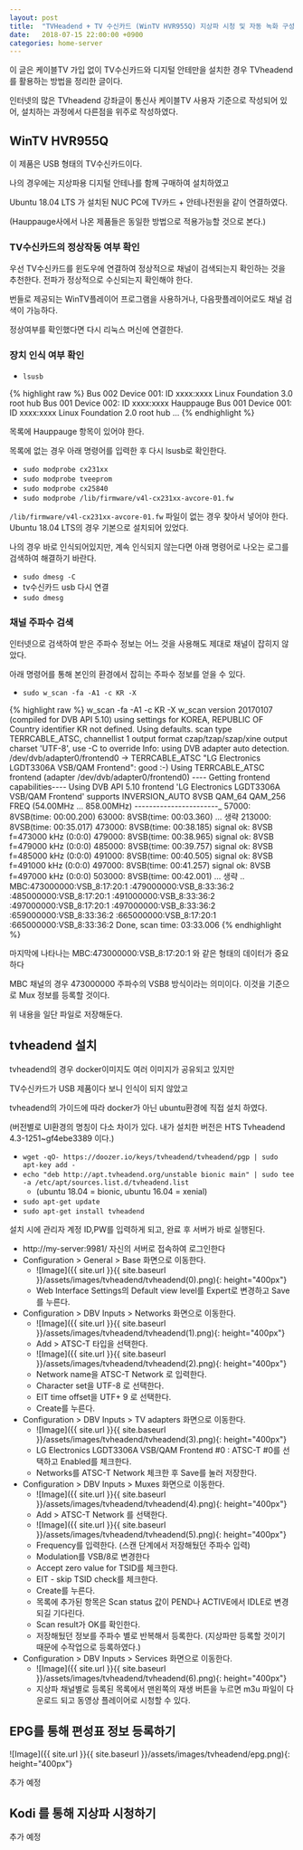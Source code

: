 ```yaml
---
layout: post
title:  "TVHeadend + TV 수신카드 (WinTV HVR955Q) 지상파 시청 및 자동 녹화 구성하기"
date:   2018-07-15 22:00:00 +0900
categories: home-server
---
```


이 글은 케이블TV 가입 없이 TV수신카드와 디지털 안테만을 설치한 경우 TVheadend를 활용하는 방법을 정리한 글이다.

인터넷의 많은 TVheadend 강좌글이 통신사 케이블TV 사용자 기준으로 작성되어 있어, 설치하는 과정에서 다른점을 위주로 작성하였다.

## WinTV HVR955Q

이 제품은 USB 형태의 TV수신카드이다. 

나의 경우에는 지상파용 디지털 안테나를 함께 구매하여 설치하였고

Ubuntu 18.04 LTS 가 설치된 NUC PC에 TV카드 + 안테나전원을 같이 연결하였다.

(Hauppauge사에서 나온 제품들은 동일한 방법으로 적용가능할 것으로 본다.)

### TV수신카드의 정상작동 여부 확인

우선 TV수신카드를 윈도우에 연결하여 정상적으로 채널이 검색되는지 확인하는 것을 추천한다. 전파가 정상적으로 수신되는지 확인해야 한다.

번들로 제공되는 WinTV플레이어 프로그램을 사용하거나, 다음팟플레이어로도 채널 검색이 가능하다.

정상여부를 확인했다면 다시 리눅스 머신에 연결한다.

### 장치 인식 여부 확인

* `lsusb`

{% highlight raw %}
Bus 002 Device 001: ID xxxx:xxxx Linux Foundation 3.0 root hub
Bus 001 Device 002: ID xxxx:xxxx Hauppauge
Bus 001 Device 001: ID xxxx:xxxx Linux Foundation 2.0 root hub
...
{% endhighlight %}

목록에 Hauppauge 항목이 있어야 한다.

목록에 없는 경우 아래 명령어를 입력한 후 다시 lsusb로 확인한다.

* `sudo modprobe cx231xx`
* `sudo modprobe tveeprom`
* `sudo modprobe cx25840`
* `sudo modprobe /lib/firmware/v4l-cx231xx-avcore-01.fw`

`/lib/firmware/v4l-cx231xx-avcore-01.fw` 파일이 없는 경우 찾아서 넣어야 한다. Ubuntu 18.04 LTS의 경우 기본으로 설치되어 있었다.

나의 경우 바로 인식되어있지만, 계속 인식되지 않는다면 아래 명령어로 나오는 로그를 검색하여 해결하기 바란다.

* `sudo dmesg -C`
* tv수신카드 usb 다시 연결
* `sudo dmesg`

### 채널 주파수 검색

인터넷으로 검색하여 받은 주파수 정보는 어느 것을 사용해도 제대로 채널이 잡히지 않았다.

아래 명령어를 통해 본인의 환경에서 잡히는 주파수 정보를 얻을 수 있다.

* `sudo w_scan -fa -A1 -c KR -X`

{% highlight raw %}
w_scan -fa -A1 -c KR -X 
w_scan version 20170107 (compiled for DVB API 5.10)
using settings for KOREA, REPUBLIC OF
Country identifier KR not defined. Using defaults.
scan type TERRCABLE_ATSC, channellist 1
output format czap/tzap/szap/xine
output charset 'UTF-8', use -C <charset> to override
Info: using DVB adapter auto detection.
 /dev/dvb/adapter0/frontend0 -> TERRCABLE_ATSC "LG Electronics LGDT3306A VSB/QAM Frontend": good :-)
Using TERRCABLE_ATSC frontend (adapter /dev/dvb/adapter0/frontend0)
-_-_-_-_ Getting frontend capabilities-_-_-_-_ 
Using DVB API 5.10
frontend 'LG Electronics LGDT3306A VSB/QAM Frontend' supports
INVERSION_AUTO
8VSB
QAM_64
QAM_256
FREQ (54.00MHz ... 858.00MHz)
-_-_-_-_-_-_-_-_-_-_-_-_-_-_-_-_-_-_-_-_-_-_-_ 
57000: 8VSB(time: 00:00.200) 
63000: 8VSB(time: 00:03.360) 
... 생략
213000: 8VSB(time: 00:35.017) 
473000: 8VSB(time: 00:38.185)         signal ok: 8VSB     f=473000 kHz (0:0:0)
479000: 8VSB(time: 00:38.965)         signal ok: 8VSB     f=479000 kHz (0:0:0)
485000: 8VSB(time: 00:39.757)         signal ok: 8VSB     f=485000 kHz (0:0:0)
491000: 8VSB(time: 00:40.505)         signal ok: 8VSB     f=491000 kHz (0:0:0)
497000: 8VSB(time: 00:41.257)         signal ok: 8VSB     f=497000 kHz (0:0:0)
503000: 8VSB(time: 00:42.001) 
... 생략
..
MBC:473000000:VSB_8:17:20:1
:479000000:VSB_8:33:36:2
:485000000:VSB_8:17:20:1
:491000000:VSB_8:33:36:2
:497000000:VSB_8:17:20:1
:497000000:VSB_8:33:36:2
:659000000:VSB_8:33:36:2
:665000000:VSB_8:17:20:1
:665000000:VSB_8:33:36:2
Done, scan time: 03:33.006
{% endhighlight %}

마지막에 나타나는 MBC:473000000:VSB_8:17:20:1 와 같은 형태의 데이터가 중요하다

MBC 채널의 경우 473000000 주파수의 VSB8 방식이라는 의미이다. 이것을 기준으로 Mux 정보를 등록할 것이다.

위 내용을 일단 파일로 저장해둔다.

## tvheadend 설치

tvheadend의 경우 docker이미지도 여러 이미지가 공유되고 있지만

TV수신카드가 USB 제품이다 보니 인식이 되지 않았고

tvheadend의 가이드에 따라 docker가 아닌 ubuntu환경에 직접 설치 하였다.

(버전별로 UI환경의 명칭이 다소 차이가 있다. 내가 설치한 버전은 HTS Tvheadend 4.3-1251~gf4ebe3389 이다.)

* `wget -qO- https://doozer.io/keys/tvheadend/tvheadend/pgp | sudo apt-key add -`
* `echo "deb http://apt.tvheadend.org/unstable bionic main" | sudo tee -a /etc/apt/sources.list.d/tvheadend.list`
  * (ubuntu 18.04 = bionic,  ubuntu 16.04 = xenial)
* `sudo apt-get update`
* `sudo apt-get install tvheadend`

설치 시에 관리자 계정 ID,PW를 입력하게 되고, 완료 후 서버가 바로 실행된다.

* http://my-server:9981/ 자신의 서버로 접속하여 로그인한다
* Configuration > General > Base 화면으로 이동한다.
  * ![Image]({{ site.url }}{{ site.baseurl }}/assets/images/tvheadend/tvheadend(0).png){: height="400px"}
  * Web Interface Settings의 Default view level를 Expert로 변경하고 Save를 누른다.
* Configuration > DBV Inputs > Networks 화면으로 이동한다.
  * ![Image]({{ site.url }}{{ site.baseurl }}/assets/images/tvheadend/tvheadend(1).png){: height="400px"}
  * Add > ATSC-T 타입을 선택한다.
  * ![Image]({{ site.url }}{{ site.baseurl }}/assets/images/tvheadend/tvheadend(2).png){: height="400px"}
  * Network name을 ATSC-T Network 로 입력한다.
  * Character set을 UTF-8 로 선택한다.
  * EIT time offset을 UTF+ 9 로 선택한다.
  * Create를 누른다.
* Configuration > DBV Inputs > TV adapters 화면으로 이동한다.
  * ![Image]({{ site.url }}{{ site.baseurl }}/assets/images/tvheadend/tvheadend(3).png){: height="400px"}
  * LG Electronics LGDT3306A VSB/QAM Frontend #0 : ATSC-T #0를 선택하고 Enabled를 체크한다.
  * Networks를 ATSC-T Network 체크한 후 Save를 눌러 저장한다.
* Configuration > DBV Inputs > Muxes 화면으로 이동한다.
  * ![Image]({{ site.url }}{{ site.baseurl }}/assets/images/tvheadend/tvheadend(4).png){: height="400px"}
  * Add > ATSC-T Network 를 선택한다.
  * ![Image]({{ site.url }}{{ site.baseurl }}/assets/images/tvheadend/tvheadend(5).png){: height="400px"}
  * Frequency를 입력한다. (스캔 단계에서 저장해뒀던 주파수 입력)
  * Modulation를 VSB/8로 변경한다
  * Accept zero value for TSID를 체크한다.
  * EIT - skip TSID check를 체크한다.
  * Create를 누른다.
  * 목록에 추가된 항목은 Scan status 값이 PEND나 ACTIVE에서 IDLE로 변경되길 기다린다.
  * Scan result가 OK를 확인한다.
  * 저장해뒀던 정보를 주파수 별로 반복해서 등록한다. (지상파만 등록할 것이기 때문에 수작업으로 등록하였다.)
* Configuration > DBV Inputs > Services 화면으로 이동한다.
  * ![Image]({{ site.url }}{{ site.baseurl }}/assets/images/tvheadend/tvheadend(6).png){: height="400px"}
  * 지상파 채널별로 등록된 목록에서 맨왼쪽의 재생 버튼을 누르면 m3u 파일이 다운로드 되고 동영상 플레이어로 시청할 수 있다.

## EPG를 통해 편성표 정보 등록하기

![Image]({{ site.url }}{{ site.baseurl }}/assets/images/tvheadend/epg.png){: height="400px"}

추가 예정

## Kodi 를 통해 지상파 시청하기

추가 예정

